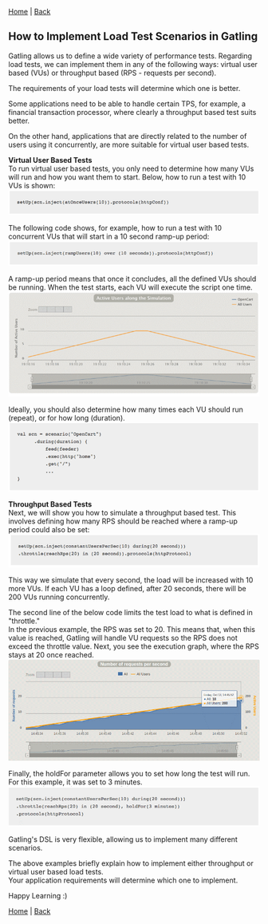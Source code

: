 [Home](https://debbiswal.github.io/Tech-BITE/) \| [Back](https://debbiswal.github.io/Tech-BITE/#gatling)  

## How to Implement Load Test Scenarios in Gatling  

Gatling allows us to define a wide variety of performance tests. Regarding load tests, we can implement them in any of the following ways: virtual user based (VUs) or throughput based (RPS - requests per second).  

The requirements of your load tests will determine which one is better.   

Some applications need to be able to handle certain TPS, for example, a financial transaction processor, where clearly a throughput based test suits better.  

On the other hand, applications that are directly related to the number of users using it concurrently, are more suitable for virtual user based tests.  

**Virtual User Based Tests**  
To run virtual user based tests, you only need to determine how many VUs will run and how you want them to start. Below, how to run a test with 10 VUs is shown:  
![img1](images/img1.png)  

The following code shows, for example, how to run a test with 10 concurrent VUs that will start in a 10 second ramp-up period:  
![img2](images/img2.png)  

A ramp-up period means that once it concludes, all the defined VUs should be running. When the test starts, each VU will execute the script one time.  
![img3](images/img3.png)  

Ideally, you should also determine how many times each VU should run (repeat), or for how long (duration).  
![img4](images/img4.png)  

**Throughput Based Tests**  
Next, we will show you how to simulate a throughput based test. This involves defining how many RPS should be reached where a ramp-up period could also be set:  
![img5](images/img5.png)  

This way we simulate that every second, the load will be increased with 10 more VUs. If each VU has a loop defined, after 20 seconds, there will be 200 VUs running concurrently.  

The second line of the below code limits the test load to what is defined in "throttle."  
In the previous example, the RPS was set to 20. This means that, when this value is reached, Gatling will handle VU requests so the RPS does not exceed the throttle value. Next, you see the execution graph, where the RPS stays at 20 once reached.  
![img6](images/img6.png)  

Finally, the holdFor parameter allows you to set how long the test will run. For this example, it was set to 3 minutes.  
![img7](images/img7.png)  

Gatling's DSL is very flexible, allowing us to implement many different scenarios.  

The above examples briefly explain how to implement either throughput or virtual user based load tests.  
Your application requirements will determine which one to implement.   

Happy Learning :)  

[Home](https://debbiswal.github.io/Tech-BITE/) \| [Back](https://debbiswal.github.io/Tech-BITE/#gatling)  
